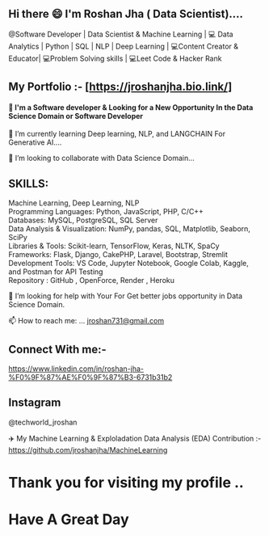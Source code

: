## Hi there 😄 I'm Roshan Jha ( Data Scientist).... 
@Software Developer |  Data Scientist & Machine Learning | 💻 Data Analytics | Python | SQL | NLP | Deep Learning  | 💻Content Creator & Educator| 💻Problem Solving skills | 💻Leet Code & Hacker Rank
## My Portfolio :- [https://jroshanjha.bio.link/]

<h4> 🔭 I'm a Software developer & Looking for a New Opportunity In the Data Science Domain or Software Developer </h4>

🌱 I’m currently learning  Deep learning, NLP, and LANGCHAIN For Generative AI....

👯 I’m looking to collaborate with Data Science Domain...

 ## SKILLS:
  Machine Learning, Deep Learning, NLP <br>
  Programming Languages: Python, JavaScript, PHP, C/C++ <br>
  Databases: MySQL, PostgreSQL, SQL Server <br>
  Data Analysis & Visualization: NumPy, pandas, SQL, Matplotlib, Seaborn, SciPy <br>
  Libraries & Tools: Scikit-learn, TensorFlow, Keras, NLTK, SpaCy <br>
  Frameworks: Flask, Django, CakePHP, Laravel, Bootstrap, Stremlit <br>
  Development Tools: VS Code, Jupyter Notebook, Google Colab, Kaggle, and Postman for API Testing <br>
  Repository : GitHub , OpenForce, Render , Heroku <br>

🤔 I’m looking for help with Your For Get better jobs opportunity in  Data Science Domain.

📫 How to reach me: ...  jroshan731@gmail.com 

## Connect With me:- 
https://www.linkedin.com/in/roshan-jha-%F0%9F%87%AE%F0%9F%87%B3-6731b31b2
## Instagram 
@techworld_jroshan

✈️ My Machine Learning & Exploladation Data Analysis (EDA) Contribution :- 
 https://github.com/jroshanjha/MachineLearning  <Br> 

# Thank you for visiting my profile ..

# Have A Great Day

                                                                                                         



 

 

<!--
**jroshanjha/jroshanjha** is a ✨ _special_ ✨ repository because its `README.md` (this file) appears on your GitHub profile.

Here are some ideas to get you started:

- 🔭 I’m currently working on ...
- 🌱 I’m currently learning ...
- 👯 I’m looking to collaborate on ...
- 🤔 I’m looking for help with ...
- 💬 Ask me about ...
- 📫 How to reach me: ...
- 😄 Pronouns: ...
- ⚡ Fun fact: ...
-->
